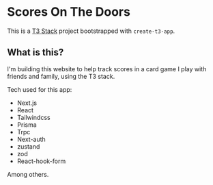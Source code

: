# Scores On The Doors

This is a [T3 Stack](https://create.t3.gg/) project bootstrapped with `create-t3-app`.

## What is this?

I'm building this website to help track scores in a card game I play with friends and family, using the T3 stack. 

Tech used for this app:

* Next.js
* React
* Tailwindcss
* Prisma
* Trpc
* Next-auth
* zustand
* zod
* React-hook-form

Among others. 
